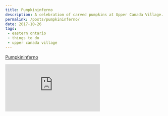 ```yaml
---
title: Pumpkininferno
description: A celebration of carved pumpkins at Upper Canada Village.
permalink: /posts/pumpkininferno/
date: 2017-10-26
tags:
 - eastern ontario
 - things to do
 - upper canada village
---
```


[Pumpkininferno](https://www.uppercanadavillage.com/events/pumpkinferno/ "Pumpkininferno")

<div class="google-map">
<iframe src="https://www.google.com/maps/embed?pb=!1m18!1m12!1m3!1d2823.866322860446!2d-75.07055858458826!3d44.94638537909829!2m3!1f0!2f0!3f0!3m2!1i1024!2i768!4f13.1!3m3!1m2!1s0x4ccc38264fd7d3bf%3A0xa0bcee221eb6e060!2sUpper+Canada+Village!5e0!3m2!1sen!2sca!4v1563720888582!5m2!1sen!2sca" frameborder="0" style="border:0" allowfullscreen></iframe>
</div>